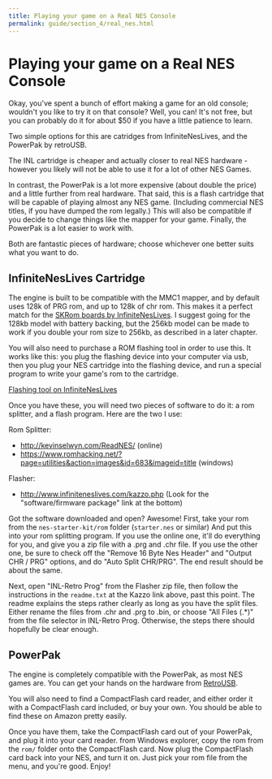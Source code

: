 ```yaml
---
title: Playing your game on a Real NES Console
permalink: guide/section_4/real_nes.html
---
```

# Playing your game on a Real NES Console

Okay, you've spent a bunch of effort making a game for an old console; wouldn't you like to try
it on that console? Well, you can! It's not free, but you can probably do it for about $50 if you
have a little patience to learn.

Two simple options for this are catridges from InfiniteNesLives, and the PowerPak by retroUSB.

The INL cartridge is cheaper and actually closer to real NES hardware - however you likely will
not be able to use it for a lot of other NES Games.

In contrast, the PowerPak is a lot more expensive (about double the price) and a little further
from real hardware. That said, this is a flash cartridge that will be capable of playing almost
any NES game. (Including commercial NES titles, if you have dumped the rom legally.) This will
also be compatible if you decide to change things like the mapper for your game. Finally, the
PowerPak is a lot easier to work with.

Both are fantastic pieces of hardware; choose whichever one better suits what you want to do.

## InfiniteNesLives Cartridge

The engine is built to be compatible with the MMC1 mapper, and by default uses 128k of PRG rom, 
and up to 128k of chr rom. This makes it a perfect match for the 
[SKRom boards by InfiniteNesLives](http://www.infiniteneslives.com/nessupplies.php#MMC1). 
I suggest going for the 128kb model with battery backing, but the 256kb model can be made
to work if you double your rom size to 256kb, as described in a later chapter.

You will also need to purchase a ROM flashing tool in order to use this. It works like this: 
you plug the flashing device into your computer via usb, then  you plug your NES cartridge
into the flashing device, and run a special program to write your game's rom to the cartridge.

[Flashing tool on InfiniteNesLives](http://www.infiniteneslives.com/kazzo.php)

Once you have these, you will need two pieces of software to do it: a rom splitter, and 
a flash program. Here are the two I use: 

Rom Splitter: 
- http://kevinselwyn.com/ReadNES/ (online)
- https://www.romhacking.net/?page=utilities&action=images&id=683&imageid=title (windows)

Flasher: 
- http://www.infiniteneslives.com/kazzo.php (Look for the "software/firmware package" link at the bottom)

Got the software downloaded and open? Awesome! First, take your rom from the `nes-starter-kit/rom` folder 
(`starter.nes` or similar) And put this into your rom splitting program. If you use the online one, it'll 
do everything  for you, and give you a zip file with a .prg and .chr file. If you use the other one, be 
sure to check off the "Remove 16 Byte Nes Header" and "Output CHR / PRG" options, and do "Auto Split 
CHR/PRG". The end result should be about the same.

Next, open "INL-Retro Prog" from the Flasher zip file, then follow the instructions in the `readme.txt` 
at the Kazzo link above, past this point. The readme explains the steps rather clearly as long as you
have the split files. Either rename the files from .chr and .prg to .bin, or choose "All Files (.*)" 
from the file selector in INL-Retro Prog. Otherwise, the steps there should hopefully be clear enough.


## PowerPak

The engine is completely compatible with the PowerPak, as most NES games are. You can get your
hands on the hardware from [RetroUSB](https://www.retrousb.com/product_info.php?products_id=34).

You will also need to find a CompactFlash card reader, and either order it with a CompactFlash
card included, or buy your own. You should be able to find these on Amazon pretty easily. 

Once you have them, take the CompactFlash card out of your PowerPak, and plug it into your 
card reader. from Windows explorer, copy the rom from the `rom/` folder onto the CompactFlash
card. Now plug the CompactFlash card back into your NES, and turn it on. Just pick your rom
file from the menu, and you're good. Enjoy!